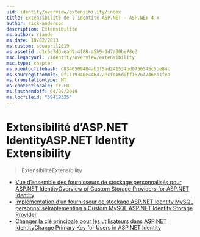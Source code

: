```yaml
---
uid: identity/overview/extensibility/index
title: Extensibilité de l’identité ASP.NET - ASP.NET 4.x
author: rick-anderson
description: Extensibilité
ms.author: riande
ms.date: 10/02/2013
ms.custom: seoapril2019
ms.assetid: d1c6e7d0-ead9-4f08-a5b9-9d7a30be78e3
msc.legacyurl: /identity/overview/extensibility
msc.type: chapter
ms.openlocfilehash: d8340509484ab3f5ad241534bd0756545c5be84c
ms.sourcegitcommit: 0f1119340e4464720cfd16d0ff15764746ea1fea
ms.translationtype: MT
ms.contentlocale: fr-FR
ms.lasthandoff: 04/09/2019
ms.locfileid: "59419325"
---
```

# <a name="aspnet-identity-extensibility"></a><span data-ttu-id="ff492-103">Extensibilité d’ASP.NET Identity</span><span class="sxs-lookup"><span data-stu-id="ff492-103">ASP.NET Identity Extensibility</span></span>

> <span data-ttu-id="ff492-104">Extensibilité</span><span class="sxs-lookup"><span data-stu-id="ff492-104">Extensibility</span></span>


- [<span data-ttu-id="ff492-105">Vue d’ensemble des fournisseurs de stockage personnalisés pour ASP.NET Identity</span><span class="sxs-lookup"><span data-stu-id="ff492-105">Overview of Custom Storage Providers for ASP.NET Identity</span></span>](overview-of-custom-storage-providers-for-aspnet-identity.md)
- [<span data-ttu-id="ff492-106">Implémentation d’un fournisseur de stockage ASP.NET Identity MySQL personnalisé</span><span class="sxs-lookup"><span data-stu-id="ff492-106">Implementing a Custom MySQL ASP.NET Identity Storage Provider</span></span>](implementing-a-custom-mysql-aspnet-identity-storage-provider.md)
- [<span data-ttu-id="ff492-107">Changer la clé principale pour les utilisateurs dans ASP.NET Identity</span><span class="sxs-lookup"><span data-stu-id="ff492-107">Change Primary Key for Users in ASP.NET Identity</span></span>](change-primary-key-for-users-in-aspnet-identity.md)
